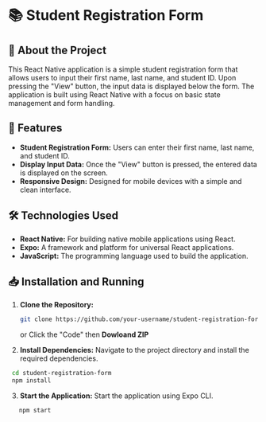# 📚 Student Registration Form

## 📝 About the Project
This React Native application is a simple student registration form that allows users to input their first name, last name, and student ID. Upon pressing the "View" button, the input data is displayed below the form. The application is built using React Native with a focus on basic state management and form handling.

## 🚀 Features
- **Student Registration Form:** Users can enter their first name, last name, and student ID.
- **Display Input Data:** Once the "View" button is pressed, the entered data is displayed on the screen.
- **Responsive Design:** Designed for mobile devices with a simple and clean interface.

## 🛠 Technologies Used
- **React Native:** For building native mobile applications using React.
- **Expo:** A framework and platform for universal React applications.
- **JavaScript:** The programming language used to build the application.

## 📥 Installation and Running

1. **Clone the Repository:**
   ```bash
   git clone https://github.com/your-username/student-registration-form.git
   ```
   or
   Click the "Code" then **Dowloand ZIP**
   
3. **Install Dependencies:**
Navigate to the project directory and install the required dependencies.
  ```bash
   cd student-registration-form
   npm install
```
3. **Start the Application:** 
Start the application using Expo CLI.
```bash
   npm start
```

